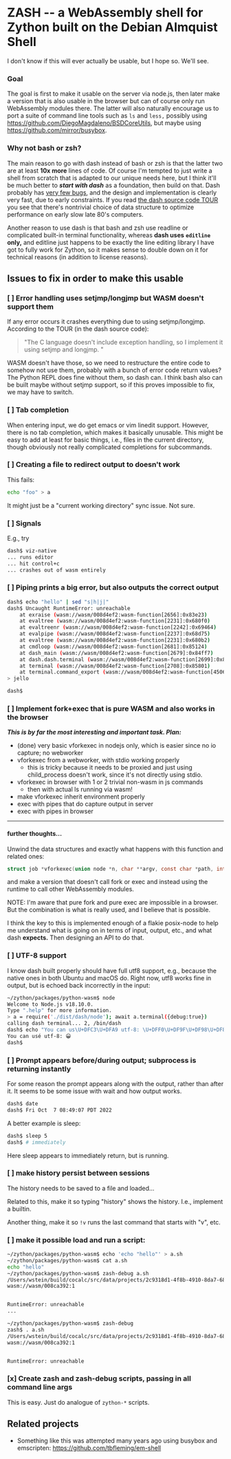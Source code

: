 # ZASH -- a WebAssembly shell for Zython built on the Debian Almquist Shell

I don't know if this will ever actually be usable, but I hope so.  We'll see.

### Goal

The goal is first to make it usable on the server via node.js, then later make a
version that is also usable in the browser but can of course only run
WebAssembly modules there. The latter will also naturally encourage us to port a
suite of command line tools such as `ls` and `less,` possibly using https://github.com/DiegoMagdaleno/BSDCoreUtils, but maybe using https://github.com/mirror/busybox.

### Why not bash or zsh?

The main reason to go with dash instead of bash or zsh is that the latter two are at least **10x more** lines of code. Of course I'm tempted to just write a shell from scratch that is adapted to our unique needs here, but I think it'll be much better to _**start with dash**_ as a foundation, then build on that.  Dash probably has [very few bugs](https://bugs.debian.org/cgi-bin/pkgreport.cgi?pkg=dash;dist=unstable), and the design and implementation is clearly very fast, due to early constraints.  If you read [the dash source code TOUR](https://github.com/sagemathinc/dash/blob/main/src/TOUR) you see that there's nontrivial choice of data structure to optimize performance on early slow late 80's computers.

Another reason to use dash is that bash and zsh use readline or complicated built\-in terminal functionality, whereas **dash uses** **`editline`** **only,** and editline just happens to be exactly the line editing library I have got to fully work for Zython, so it makes sense to double down on it for technical reasons \(in addition to license reasons\).

## Issues to fix in order to make this usable

### [ ] Error handling uses setjmp/longjmp but WASM doesn't support them

If any error occurs it crashes everything due to using setjmp/longjmp.  According to the TOUR (in the dash source code): 

> "The C language doesn't include exception handling, so I implement it using setjmp and longjmp. "

WASM doesn't have those, so we need to restructure the entire code to somehow
not use them, probably with a bunch of error code return values?  The Python REPL does fine without them, so dash can.  I think bash also can be built maybe without
setjmp support, so if this proves impossible to fix, we may have to switch.

### [ ] Tab completion

When entering input, we do get emacs or vim linedit support.  However, there is no
tab completion, which makes it basically unusable.  This might be easy to add
at least for basic things, i.e., files in the current directory, though obviously
not really complicated completions for subcommands.

### [ ] Creating a file to redirect output to doesn't work

This fails:

```sh
echo "foo" > a
```

It might just be a "current working directory" sync issue.  Not sure.

### [ ] Signals

E.g., try

```sh
dash$ viz-native
... runs editor
... hit control+c
... crashes out of wasm entirely
```

### [ ] Piping prints a big error, but also outputs the correct output

```sh
dash$ echo "hello" | sed "s|h|j|"
dash$ Uncaught RuntimeError: unreachable
    at exraise (wasm://wasm/008d4ef2:wasm-function[2656]:0x83e23)
    at evaltree (wasm://wasm/008d4ef2:wasm-function[2231]:0x680f0)
    at evaltreenr (wasm://wasm/008d4ef2:wasm-function[2242]:0x69464)
    at evalpipe (wasm://wasm/008d4ef2:wasm-function[2237]:0x68d75)
    at evaltree (wasm://wasm/008d4ef2:wasm-function[2231]:0x680b2)
    at cmdloop (wasm://wasm/008d4ef2:wasm-function[2681]:0x85124)
    at dash_main (wasm://wasm/008d4ef2:wasm-function[2679]:0x84ff7)
    at dash.dash.terminal (wasm://wasm/008d4ef2:wasm-function[2699]:0x853be)
    at terminal (wasm://wasm/008d4ef2:wasm-function[2708]:0x85801)
    at terminal.command_export (wasm://wasm/008d4ef2:wasm-function[4506]:0xd478e)
> jello

dash$ 
```

### [ ] Implement fork\+exec that is pure WASM and also works in the browser

_**This is by far the most interesting and important task. Plan:**_

- \(done\) very basic vforkexec in nodejs only, which is easier since no io capture; no webworker
- vforkexec from a webworker, with stdio working properly
  - this is tricky because it needs to be proxied and just using child\_process doesn't work, since it's not directly using stdio.  
- vforkexec in browser with 1 or 2 trivial non\-wasm in js commands
  - then with actual ls running via wasm!
- make vforkexec inherit environment properly
- exec with pipes that do capture output in server
- exec with pipes in browser 

---

#### further thoughts...

Unwind the data structures and exactly what happens with this function
and related ones:

```c
struct job *vforkexec(union node *n, char **argv, const char *path, int idx)
```

and make a version that doesn't call fork or exec and instead using the
runtime to call other WebAssembly modules.

NOTE: I'm aware that pure fork and pure exec are impossible in a browser. But the combination
is what is really used, and I believe that is possible.

I think the key to this is implemented enough of a flakie posix\-node to help me understand what is going on in terms of input, output, etc., and what dash **expects.**  Then designing an API to do that.

### [ ] UTF-8 support

I know dash built properly should have full utf8 support, e.g., because
the native ones in both Ubuntu and macOS do.  Right now, utf8 works fine
in output, but is echoed back incorrectly in the input:

```sh
~/zython/packages/python-wasm$ node
Welcome to Node.js v18.10.0.
Type ".help" for more information.
> a = require('./dist/dash/node'); await a.terminal({debug:true})
calling dash terminal... 2, /bin/dash
dash$ echo "You can us\U+DFC3\U+DFA9 utf-8: \U+DFF0\U+DF9F\U+DF98\U+DF80"
You can usé utf-8: 😀
dash$ 
```

### [ ] Prompt appears before/during output; subprocess is returning instantly

For some reason the prompt appears along with the output, rather than after
it.  It seems to be some issue with wait and how output works.  

```sh
dash$ date
dash$ Fri Oct  7 08:49:07 PDT 2022
```

A better example is sleep:

```sh
dash$ sleep 5
dash$ # immediately
```

Here sleep appears to immediately return, but is running.

### [ ] make history persist between sessions

The history needs to be saved to a file and loaded...

Related to this, make it so typing "history" shows the history. I.e., implement a builtin.

Another thing, make it so `!v` runs the last command that starts with "v", etc.

### [ ] make it possible load and run a script:

```sh
~/zython/packages/python-wasm$ echo 'echo "hello"' > a.sh
~/zython/packages/python-wasm$ cat a.sh
echo "hello"
~/zython/packages/python-wasm$ zash-debug a.sh
/Users/wstein/build/cocalc/src/data/projects/2c9318d1-4f8b-4910-8da7-68a965514c95/zython/packages/python-wasm/bin/zash-debug: 0: 4: Invalid argument
wasm://wasm/008ca392:1


RuntimeError: unreachable
...

~/zython/packages/python-wasm$ zash-debug
zash$ . a.sh
/Users/wstein/build/cocalc/src/data/projects/2c9318d1-4f8b-4910-8da7-68a965514c95/zython/packages/python-wasm/bin/zash-debug: 1: .: a.sh: not found
wasm://wasm/008ca392:1


RuntimeError: unreachable
```

### [x] Create zash and zash-debug scripts, passing in all command line args

This is easy.  Just do analogue of `zython-*` scripts.

## Related projects

- Something like this was attempted many years ago using busybox and emscripten: https://github.com/tbfleming/em-shell

